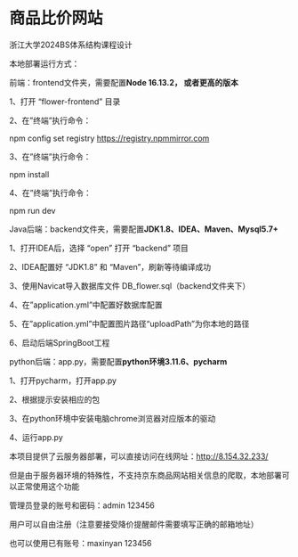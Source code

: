 # 商品比价网站
浙江大学2024BS体系结构课程设计



本地部署运行方式：

前端：frontend文件夹，需要配置**Node 16.13.2， 或者更高的版本**

1、打开 “flower-frontend” 目录

2、在”终端”执行命令：

npm config set registry https://registry.npmmirror.com

3、在”终端”执行命令：

npm install

4、在”终端”执行命令：

npm run dev

Java后端：backend文件夹，需要配置**JDK1.8、IDEA、Maven、Mysql5.7+**

1、打开IDEA后，选择 “open” 打开 “backend” 项目

2、IDEA配置好 “JDK1.8” 和 “Maven”，刷新等待编译成功

3、使用Navicat导入数据库文件 DB_flower.sql（backend文件夹下）

4、在”application.yml”中配置好数据库配置

5、在”application.yml”中配置图片路径“uploadPath”为你本地的路径

6、启动后端SpringBoot工程

python后端：app.py，需要配置**python环境3.11.6、pycharm**

1、打开pycharm，打开app.py

2、根据提示安装相应的包

3、在python环境中安装电脑chrome浏览器对应版本的驱动

4、运行app.py

本项目提供了云服务器部署，可以直接访问在线网址：http://8.154.32.233/

但是由于服务器环境的特殊性，不支持京东商品网站相关信息的爬取，本地部署可以正常使用这个功能

管理员登录的账号和密码：admin 123456

用户可以自由注册（注意要接受降价提醒邮件需要填写正确的邮箱地址）

也可以使用已有账号：maxinyan 123456
